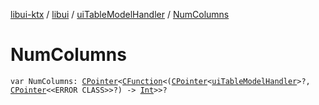 [libui-ktx](../../index.md) / [libui](../index.md) / [uiTableModelHandler](index.md) / [NumColumns](./-num-columns.md)

# NumColumns

`var NumColumns: `[`CPointer`](../../kotlinx.cinterop/-c-pointer/index.md)`<`[`CFunction`](../../kotlinx.cinterop/-c-function/index.md)`<(`[`CPointer`](../../kotlinx.cinterop/-c-pointer/index.md)`<`[`uiTableModelHandler`](index.md)`>?, `[`CPointer`](../../kotlinx.cinterop/-c-pointer/index.md)`<<ERROR CLASS>>?) -> `[`Int`](https://kotlinlang.org/api/latest/jvm/stdlib/kotlin/-int/index.html)`>>?`